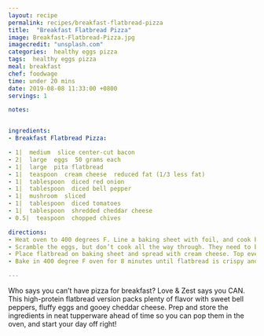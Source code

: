 ```yaml
---
layout: recipe
permalink: recipes/breakfast-flatbread-pizza
title:  "Breakfast Flatbread Pizza"
image: Breakfast-Flatbread-Pizza.jpg
imagecredit: "unsplash.com"
categories:  healthy eggs pizza
tags:  healthy eggs pizza
meal: breakfast
chef: foodwage
time: under 20 mins
date: 2019-08-08 11:33:00 +0800
servings: 1

notes:


ingredients:
- Breakfast Flatbread Pizza:

- 1|  medium  slice center-cut bacon
- 2|  large  eggs  50 grams each
- 1|  large  pita flatbread
- 1|  teaspoon  cream cheese  reduced fat (1/3 less fat)
- 1|  tablespoon  diced red onion
- 1|  tablespoon  diced bell pepper
- 1|  mushroom  sliced
- 1|  tablespoon  diced tomatoes
- 1|  tablespoon  shredded cheddar cheese
- 0.5|  teaspoon  chopped chives

directions:
- Heat oven to 400 degrees F. Line a baking sheet with foil, and cook bacon for 7 minutes. Blot grease and allow to cool, then slice and set aside.
- Scramble the eggs, but don’t cook all the way through. They need to be moist because they’ll finish cooking in the oven.
- Place flatbread on baking sheet and spread with cream cheese. Top evenly with eggs, bacon, onion, bell pepper, mushrooms, tomatoes and cheddar cheese.
- Bake in 400 degree F oven for 8 minutes until flatbread is crispy and cheese is melted. Sprinkle with chives and slice into four triangles while hot.

---
```


Who says you can’t have pizza for breakfast? Love & Zest says you CAN. This high-protein flatbread version packs plenty of flavor with sweet bell peppers, fluffy eggs and gooey cheddar cheese. Prep and store the ingredients in neat tupperware ahead of time so you can pop them in the oven, and start your day off right!